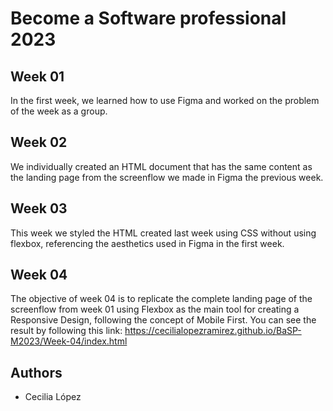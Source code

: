 # Become a Software professional 2023

## Week 01
In the first week, we learned how to use Figma and worked on the problem of the week as a group.

## Week 02
We individually created an HTML document that has the same content as the landing page from the screenflow we made in Figma the previous week.

## Week 03
This week we styled the HTML created last week using CSS without using flexbox, referencing the aesthetics used in Figma in the first week.

## Week 04
The objective of week 04 is to replicate the complete landing page of the screenflow from week 01 using Flexbox as the main tool for creating a Responsive Design, following the concept of Mobile First. You can see the result by following this link: https://cecilialopezramirez.github.io/BaSP-M2023/Week-04/index.html

## Authors
- Cecilia López